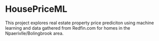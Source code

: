 # HousePriceML
This project explores real estate property price prediciton using machine learning and data gathered from Redfin.com for homes in the Npaerivlle/Bolingbrook area.
